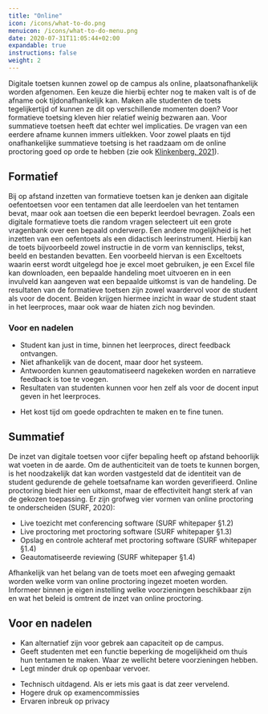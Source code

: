 ```yaml
---
title: "Online"
icon: /icons/what-to-do.png
menuicon: /icons/what-to-do-menu.png
date: 2020-07-31T11:05:44+02:00
expandable: true
instructions: false
weight: 2
---
```


Digitale toetsen kunnen zowel op de campus als online, plaatsonafhankelijk worden afgenomen. Een keuze die hierbij echter nog te maken valt is of de afname ook tijdonafhankelijk kan. Maken alle studenten de toets tegelijkertijd of kunnen ze dit op verschillende momenten doen? Voor formatieve toetsing kleven hier relatief weinig bezwaren aan. Voor summatieve toetsen heeft dat echter wel implicaties. De vragen van een eerdere afname kunnen immers uitlekken. Voor zowel plaats en tijd onafhankelijke summatieve toetsing is het raadzaam om de online proctoring goed op orde te hebben (zie ook [Klinkenberg, 2021](https://www.onderwijskennis.nl/sites/onderwijskennis/files/media-files/Thema%205%20-%20Sharon%20Klinkenberg.pdf)).

## Formatief

Bij op afstand inzetten van formatieve toetsen kan je denken aan digitale oefentoetsen voor een tentamen dat alle leerdoelen van het tentamen bevat, maar ook aan toetsen die een beperkt leerdoel bevragen. Zoals een digitale formatieve toets die random vragen selecteert uit een grote vragenbank over een bepaald onderwerp. Een andere mogelijkheid is het inzetten van een oefentoets als een didactisch leerinstrument. Hierbij kan de toets bijvoorbeeld zowel instructie in de vorm van kennisclips, tekst, beeld en bestanden bevatten. Een voorbeeld hiervan is een Exceltoets waarin eerst wordt uitgelegd hoe je excel moet gebruiken, je een Excel file kan downloaden, een bepaalde handeling moet uitvoeren en in een invulveld kan aangeven wat een bepaalde uitkomst is van de handeling.
De resultaten van de formatieve toetsen zijn zowel waardervol voor de student als voor de docent. Beiden krijgen hiermee inzicht in waar de student staat in het leerproces, maar ook waar de hiaten zich nog bevinden.

### Voor en nadelen 

+ Student kan just in time, binnen het leerproces, direct feedback ontvangen.
+ Niet afhankelijk van de docent, maar door het systeem.
+ Antwoorden kunnen geautomatiseerd nagekeken worden en narratieve feedback is toe te voegen.
+ Resultaten van studenten kunnen voor hen zelf als voor de docent input geven in het leerproces.
- Het kost tijd om goede opdrachten te maken en te fine tunen.

## Summatief

De inzet van digitale toetsen voor cijfer bepaling heeft op afstand behoorlijk wat voeten in de aarde. Om de authenticiteit van de toets te kunnen borgen, is het noodzakelijk dat kan worden vastgesteld dat de identiteit van de student gedurende de gehele toetsafname kan worden geverifieerd.
Online proctoring biedt hier een uitkomst, maar de effectiviteit hangt sterk af van de gekozen toepassing. Er zijn grofweg vier vormen van online proctoring te onderscheiden (SURF, 2020):

*	Live toezicht met conferencing software (SURF whitepaper §1.2)
*	Live proctoring met proctoring software (SURF whitepaper §1.3)
*	Opslag en controle achteraf met proctoring software (SURF whitepaper §1.4)
*	Geautomatiseerde reviewing (SURF whitepaper §1.4)

Afhankelijk van het belang van de toets moet een afweging gemaakt worden welke vorm van online proctoring ingezet moeten worden. Informeer binnen je eigen instelling welke voorzieningen beschikbaar zijn en wat het beleid is omtrent de inzet van online proctoring.

## Voor en nadelen

+ Kan alternatief zijn voor gebrek aan capaciteit op de campus.
+ Geeft studenten met een functie beperking de mogelijkheid om thuis hun tentamen te maken. Waar ze wellicht betere voorzieningen hebben.
+ Legt minder druk op openbaar vervoer.
- Technisch uitdagend. Als er iets mis gaat is dat zeer vervelend.
- Hogere druk op examencommissies
- Ervaren inbreuk op privacy

